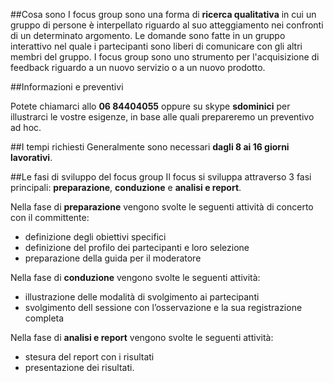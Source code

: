 ##Cosa sono
I focus group sono una forma di **ricerca qualitativa** in cui un gruppo di persone è interpellato riguardo al suo atteggiamento nei confronti di un determinato argomento. Le domande sono fatte in un gruppo interattivo nel quale i partecipanti sono liberi di comunicare con gli altri membri del gruppo. I focus group sono uno strumento per l'acquisizione di feedback riguardo a un nuovo servizio o a un nuovo prodotto.

##Informazioni e preventivi
      
Potete chiamarci allo **06 84404055** oppure su skype **sdominici** per illustrarci le vostre esigenze, in base alle quali prepareremo un preventivo ad hoc.
      
##I tempi richiesti
Generalmente sono necessari **dagli 8 ai 16 giorni lavorativi**.
      
##Le fasi di sviluppo del focus group
Il focus si sviluppa attraverso 3 fasi principali:
**preparazione**, **conduzione** e **analisi e report**.

Nella fase di **preparazione** vengono svolte le seguenti attività di concerto con il committente:

- definizione degli obiettivi specifici
- definizione del profilo dei partecipanti e loro selezione
- preparazione della guida per il moderatore


Nella fase di **conduzione** vengono svolte le seguenti attività:

- illustrazione delle modalità di svolgimento ai partecipanti
- svolgimento dell sessione con l’osservazione e la sua registrazione completa


Nella fase di **analisi e report** vengono svolte le seguenti attività:
    
- stesura del report con i risultati
- presentazione dei risultati.